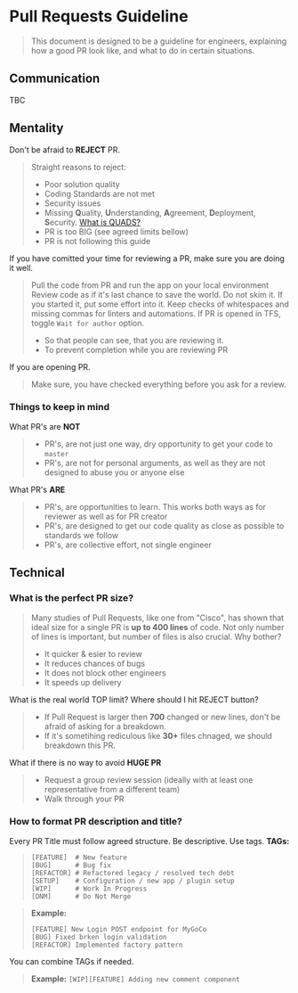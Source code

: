 # Pull Requests Guideline
> This document is designed to be a guideline for engineers, explaining how a good PR look like, and what to do in certain situations. 

## Communication
TBC

## Mentality
Don't be afraid to **REJECT** PR.
> Straight reasons to reject:
> - Poor solution quality
> - Coding Standards are not met
> - Security issues
> - Missing **Q**uality, **U**nderstanding, **A**greement, **D**eployment, **S**ecurity. 
[What is QUADS?](https://gocomparecom.sharepoint.com/Tech-Engineering/SitePages/Pull-Request-Guide.aspx) 
> - PR is too BIG (see agreed limits bellow)
> - PR is not following this guide

If you have comitted your time for reviewing a PR, make sure you are doing it well.
> Pull the code from PR and run the app on your local environment
> Review code as if it's last chance to save the world. 
> Do not skim it. If you started it, put some effort into it.
> Keep checks of whitespaces and missing commas for linters and automations.
> If PR is opened in TFS, toggle `Wait for author` option.
> - So that people can see, that you are reviewing it.
> - To prevent completion while you are reviewing PR

If you are opening PR.
> Make sure, you have checked everything before you ask for a review.

### Things to keep in mind
What PR's are **NOT**
> - PR's, are not just one way, dry opportunity to get your code to `master`
> - PR's, are not for personal arguments, as well as they are not designed to abuse you or anyone else

What PR's **ARE**
> - PR's, are opportunities to learn. This works both ways as for reviewer as well as for PR creator
> - PR's, are designed to get our code quality as close as possible to standards we follow
> - PR's, are collective effort, not single engineer

## Technical
### What is the perfect PR **size**?
> Many studies of Pull Requests, like one from "Cisco", has shown that ideal size for a single PR is **up to 400 lines** of code.
> Not only number of lines is important, but number of files is also crucial. 
Why bother?
> - It quicker & esier to review
> - It reduces chances of bugs
> - It does not block other engineers
> - It speeds up delivery

What is the real world TOP limit? Where should I hit REJECT button? 
> - If Pull Request is larger then **700** changed or new lines, don't be afraid of asking for a breakdown.
> - If it's sometihing rediculous like **30+** files chnaged, we should breakdown this PR.

What if there is no way to avoid **HUGE PR**
> - Request a group review session (ideally with at least one representative from a different team)
> - Walk through your PR

### How to format PR description and title?
Every PR Title must follow agreed structure. Be descriptive. Use tags.
**TAGs:**
> ```
> [FEATURE]  # New feature
> [BUG]      # Bug fix
> [REFACTOR] # Refactored legacy / resolved tech debt
> [SETUP]    # Configuration / new app / plugin setup
> [WIP]      # Work In Progress
> [DNM]      # Do Not Merge
> ```

> **Example:**
> ```
> [FEATURE] New Login POST endpoint for MyGoCo
> [BUG] Fixed brken login validation
> [REFACTOR] Implemented factory pattern
> ```

You can combine TAGs if needed.
> **Example:**
> `[WIP][FEATURE] Adding new comment component`

